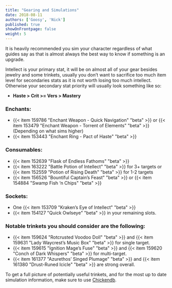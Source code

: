```yaml
---
title: "Gearing and Simulations"
date: 2018-08-11
authors: ['Goosy', 'Nick']
published: true
showOnFrontpage: false
weight: 5
---
```


It is heavily recommended you sim your character regardless of what guides say as that is almost always the best way to know if something is an upgrade.

Intellect is your primary stat, it will be on almost all of your gear besides jewelry and some trinkets, usually you don’t want to sacrifice too much item level for secondaries stats as it is not worth losing too much intellect. Otherwise your secondary stat priority will usually look something like so: 

- **Haste > Crit >= Vers > Mastery**

### Enchants:

- {{< item 159786 "Enchant Weapon - Quick Navigation" "beta" >}} or {{< item 153479 "Enchant Weapon - Torrent of Elements" "beta" >}} (Depending on what sims higher)
- {{< item 153443 "Enchant Ring - Pact of Haste" "beta" >}}

### Consumables: 

- {{< item 152639 "Flask of Endless Fathoms" "beta" >}}
- {{< item 163222 "Battle Potion of Intellect" "beta" >}} for 3+ targets or {{< item 152559 "Potion of Rising Death" "beta" >}} for 1-2 targets
- {{< item 156526 "Bountiful Captain’s Feast" "beta" >}} or {{< item 154884 "Swamp Fish ‘n Chips" "beta" >}}

### Sockets: 

- One {{< item 153709 "Kraken’s Eye of Intellect" "beta" >}} 
- {{< item 154127 "Quick Owlseye" "beta" >}} in your remaining slots.

### Notable trinkets you should consider are the following: 

- {{< item 159624 "Rotcrusted Voodoo Doll" "beta" >}} and {{< item 159631 "Lady Waycrest’s Music Box" "beta" >}} for single target.
- {{< item 159615 "Ignition Mage’s Fuse" "beta" >}} and {{< item 159620 "Conch of Dark Whispers" "beta" >}} for multi-target.
- {{< item 161377 "Azurethos’ Singed Plumage" "beta" >}} and {{< item 161380 "Drust-Runed Icicle" "beta" >}} are strong overall.

To get a full picture of potentially useful trinkets, and for the most up to date simulation information, make sure to use [Chickendb](http://www.chickendb.com "Chickendb").
